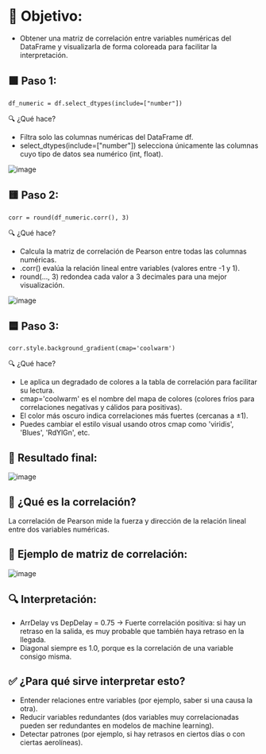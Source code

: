# 🧠 Objetivo:
-  Obtener una matriz de correlación entre variables numéricas del DataFrame y visualizarla de forma coloreada para facilitar la interpretación.

## 🟩 Paso 1:
````
df_numeric = df.select_dtypes(include=["number"])
````

🔍 ¿Qué hace?
- Filtra solo las columnas numéricas del DataFrame df.
- select_dtypes(include=["number"]) selecciona únicamente las columnas cuyo tipo de datos sea numérico (int, float).

![image](https://github.com/user-attachments/assets/c40e1bf6-d91c-4f32-a6f3-3623c7f8d3ca)

## 🟨 Paso 2:
````
corr = round(df_numeric.corr(), 3)
````

🔍 ¿Qué hace?
- Calcula la matriz de correlación de Pearson entre todas las columnas numéricas.
- .corr() evalúa la relación lineal entre variables (valores entre -1 y 1).
- round(..., 3) redondea cada valor a 3 decimales para una mejor visualización.

![image](https://github.com/user-attachments/assets/a0b47309-b18f-48da-ae6b-e8a287f6ecf8)

## 🟦 Paso 3:
````
corr.style.background_gradient(cmap='coolwarm')
````

🔍 ¿Qué hace?
- Le aplica un degradado de colores a la tabla de correlación para facilitar su lectura.
- cmap='coolwarm' es el nombre del mapa de colores (colores fríos para correlaciones negativas y cálidos para positivas).
- El color más oscuro indica correlaciones más fuertes (cercanas a ±1).
- Puedes cambiar el estilo visual usando otros cmap como 'viridis', 'Blues', 'RdYlGn', etc.

 ## 🧪 Resultado final:

 ![image](https://github.com/user-attachments/assets/d16c6049-0a71-4427-9792-1398dac0f771)

## 🎯 ¿Qué es la correlación?
La correlación de Pearson mide la fuerza y dirección de la relación lineal entre dos variables numéricas.

## 🧪 Ejemplo de matriz de correlación:

![image](https://github.com/user-attachments/assets/c620b633-a66b-4312-98eb-aaef31afad09)

## 🔍 Interpretación:

- ArrDelay vs DepDelay = 0.75 → Fuerte correlación positiva: si hay un retraso en la salida, es muy probable que también haya retraso en la llegada.
- Diagonal siempre es 1.0, porque es la correlación de una variable consigo misma.

## ✅ ¿Para qué sirve interpretar esto?
- Entender relaciones entre variables (por ejemplo, saber si una causa la otra).
- Reducir variables redundantes (dos variables muy correlacionadas pueden ser redundantes en modelos de machine learning).
- Detectar patrones (por ejemplo, si hay retrasos en ciertos días o con ciertas aerolíneas).
